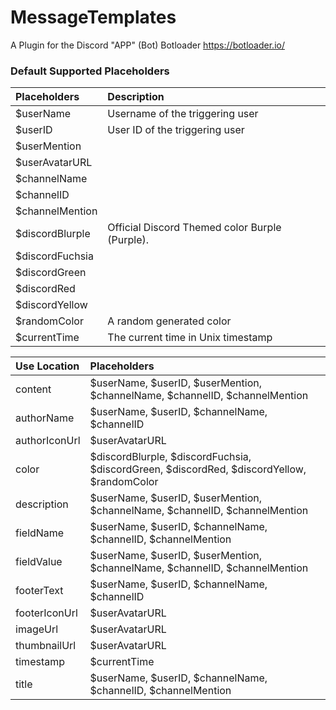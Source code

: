 # MessageTemplates
A Plugin for the Discord "APP" (Bot) Botloader https://botloader.io/







### Default Supported Placeholders
| Placeholders | Description |
| :--- | :--- |
| $userName | Username of the triggering user |
| $userID | User ID of the triggering user |
| $userMention |  |
| $userAvatarURL |  |
| $channelName |  |
| $channelID |  |
| $channelMention |  |
| $discordBlurple | Official Discord Themed color Burple (Purple). |
| $discordFuchsia |  |
| $discordGreen |  |
| $discordRed |  |
| $discordYellow |  |
| $randomColor | A random generated color |
| $currentTime | The current time in Unix timestamp |


| Use Location | Placeholders |
| :--- | :--- |
| content | $userName, $userID, $userMention, $channelName, $channelID, $channelMention |
| authorName | $userName, $userID, $channelName, $channelID |
| authorIconUrl | $userAvatarURL |
| color | $discordBlurple, $discordFuchsia, $discordGreen, $discordRed, $discordYellow, $randomColor |
| description | $userName, $userID, $userMention, $channelName, $channelID, $channelMention |
| fieldName | $userName, $userID, $channelName, $channelID, $channelMention |
| fieldValue | $userName, $userID, $userMention, $channelName, $channelID, $channelMention |
| footerText | $userName, $userID, $channelName, $channelID |
| footerIconUrl | $userAvatarURL |
| imageUrl | $userAvatarURL |
| thumbnailUrl | $userAvatarURL |
| timestamp | $currentTime |
| title | $userName, $userID, $channelName, $channelID, $channelMention |

